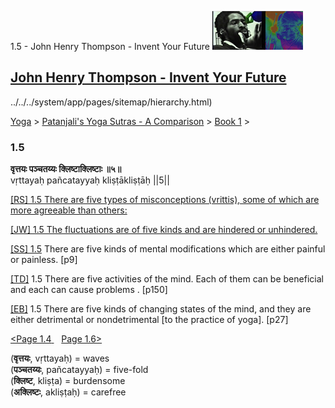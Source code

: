 1.5 - John Henry Thompson - Invent Your Future [![John Henry Thompson - Invent Your Future](../../../_/rsrc/1329567069254/config/customLogo.gif-revision=6.png)](../../../index.html)

[John Henry Thompson - Invent Your Future](../../../index.html)
---------------------------------------------------------------

../../../system/app/pages/sitemap/hierarchy.html)
    

[Yoga](../../../yoga.html)‎ > ‎[Patanjali's Yoga Sutras - A Comparison](../../patanjani.html)‎ > ‎[Book 1](../book-1.html)‎ > ‎

### 1.5

**वृत्तयः पञ्चतय्यः क्लिष्टाक्लिष्टाः ॥५॥**  
vṛttayaḥ pañcatayyaḥ kliṣṭākliṣṭāḥ ||5||  
  
  
[\[RS\] 1.5 There are five types of misconceptions (vrittis), some of which are more agreeable than others:](http://www.ashtangayoga.info/philosophy/yoga-sutra-patanjali/chapter-1/item/vrittayah-panchatayyah-klishtaklishtah-5/)  
  
[\[JW\] 1.5 The fluctuations are of five kinds and are hindered or unhindered.](http://books.google.com/books?id=YzFImjtOxUwC&pg=PA17&ci=93%2C670%2C731%2C54&source=bookclip)  
  
[\[SS\] 1.5](http://www.amazon.com/Yoga-Sutras-Patanjali-Commentary-Satchidananda/dp/0932040381) There are five kinds of mental modifications which are either painful or painless. \[p9\]  
  
[\[TD\]](http://www.amazon.com/Heart-Yoga-Developing-Personal-Practice/dp/089281764X/ref=sr_1_5?ie=UTF8&qid=1326228195&sr=8-5) 1.5 There are five activities of the mind. Each of them can be beneficial and each can cause problems . \[p150\]  
  
[\[EB\]](http://www.amazon.com/Yoga-Sutras-Patanjali-Translation-Commentary/dp/0865477361/ref=sr_1_1?ie=UTF8&s=books&qid=1250508322&sr=1-1) 1.5 There are five kinds of changing states of the mind, and they are either detrimental or nondetrimental \[to the practice of yoga\]. \[p27\]  
  
[<Page 1.4](14.html)[ ](14.html)   [Page 1.6>](16.html)  
  

  

(**वृत्तयः**, vṛttayaḥ) = waves  
(**पञ्चतय्यः**, pañcatayyaḥ) = five-fold  
(**क्लिष्ट**, kliṣṭa) = burdensome  
(**अक्लिष्टः**, akliṣṭaḥ) = carefree


